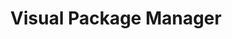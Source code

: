 ---
title: "Visual Package Manager"
websiteURL: "https://pkgx.app/"
contactURL: "https://example.com/contact"
gallery:
  - src: "/images/portfolio/pkgx/pkgx-portfolio-02.jpg"
    lightbox: "/images/portfolio/pkgx/pkgx-portfolio-02.jpg"
    alt: "Image description 1"
  - src: "/images/portfolio/pkgx/pkgx-portfolio-03.jpg"
    lightbox: "/images/portfolio/pkgx/pkgx-portfolio-03.jpg"
    alt: "Image description 2"
  - src: "/images/portfolio/pkgx/pkgx-portfolio-04.jpg"
    lightbox: "/images/portfolio/pkgx/pkgx-portfolio-04.jpg"
    alt: "Image description 3"
  - src: "/images/portfolio/pkgx/pkgx-portfolio-05.jpg"
    lightbox: "/images/portfolio/pkgx/pkgx-portfolio-05.jpg"
    alt: "Image description 4"
overview: "PKGX is a dev shop founded by Homebrew creator, Max Howell. Its flagship products are a package manager (the successor to Homebrew) and a visual package manager (OSSAPP) that enables anyone to easily interact with open source software. PKGX is also a core contributor to tea Protocol, a web3 initiative which aims to remunerate developers for their open source contributions."
features:
  - "Brand Design"
  - "Logo Design"
  - "Graphic Design"
  - "Copywriting"
  - "Art Direction"
  - "Creative Direction"
  - "Adobe Illustrator"
  - ""
videoURL: ""
background: "Max tasked me with developing the branding for PKGX. We had worked together on projects in the past, as well as on tea Protocol, so I was pretty familiar with his tastes and aesthetic sensibilities. Nevertheless, branding the successor to Homebrew, a package manager used by millions of developers worldwide, was still a daunting task. I wasn't given much direction, other than the humble request that it not be an icon of a package."
challenge: "The initial ideation for PKGX was tricky. It had to be timeless (at least in the eyes of the developer community), it had to draw a stark contrast between itself and its predecessor, and it needed to go beyond the obvious visual solutions. PKGX's tagline, coined by Max, is 'run anything' (referring to open source software). This gave me the idea to incorporate an infinity symbol. In addition to that, I wanted to break immediately circumvent the low-hanging fruit of any package or box imagery. Instead, I thought about the process of making a box... you know, the flat piece of card you get from the post office. That resonated well because it also served as a nod to the process of developing software. And then that led me to the idea of Origami--taking something simple (a piece of paper) and making something amazing. Similarly, developers take lines of code and create amazing pieces of software. So I got to sketching, and after severl rounds of revisions, the PKGX mark was finalized."
---